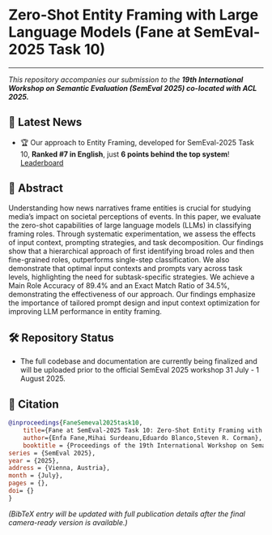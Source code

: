 # Zero-Shot Entity Framing with Large Language Models (Fane at SemEval-2025 Task 10)

---

_This repository accompanies our submission to the **19th International Workshop on Semantic Evaluation (SemEval 2025) co-located with ACL 2025.**_ 

## 📢 Latest News

* 🏆 Our approach to Entity Framing, developed for SemEval-2025 Task 10, **Ranked #7 in English**, just **6 points behind the top system**! [Leaderboard](https://propaganda.math.unipd.it/semeval2025task10/leaderboardv3.html)

## 📝 Abstract

Understanding how news narratives frame entities is crucial for studying media’s impact on societal perceptions of events. In this paper, we evaluate the zero-shot capabilities of large language models (LLMs) in classifying framing roles. Through systematic experimentation, we assess the effects of input context, prompting strategies, and task decomposition. Our findings show that a hierarchical approach of first identifying broad roles and then fine-grained roles, outperforms single-step classification. We also demonstrate that optimal input contexts and prompts vary across task levels, highlighting the need for subtask-specific strategies. We achieve a Main Role Accuracy of 89.4% and an Exact Match Ratio of 34.5%, demonstrating the effectiveness of our approach. Our findings emphasize the importance of tailored prompt design and input context optimization for improving LLM performance in entity framing. 

## 🛠️ Repository Status

* The full codebase and documentation are currently being finalized and will be uploaded prior to the official SemEval 2025 workshop  31 July - 1 August 2025.

## 📄 Citation

```bibtex
@inproceedings{FaneSemeval2025task10,
	title={Fane at SemEval-2025 Task 10: Zero-Shot Entity Framing with Large Language Models},
	author={Enfa Fane,Mihai Surdeanu,Eduardo Blanco,Steven R. Corman},
	booktitle = {Proceedings of the 19th International Workshop on Semantic Evaluation},
series = {SemEval 2025},
year = {2025},
address = {Vienna, Austria},
month = {July},
pages = {},    
doi= {}           
}

```
_(BibTeX entry will be updated with full publication details after the final camera-ready version is available.)_